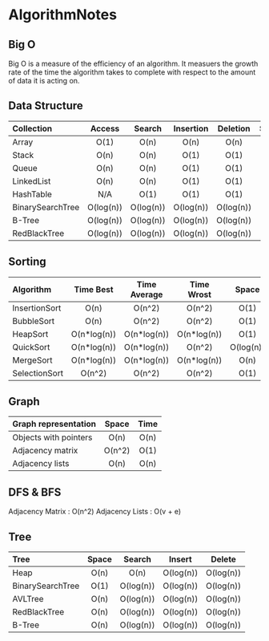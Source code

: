 # AlgorithmNotes

## Big O

Big O is a measure of the efficiency of an algorithm. It measuers the growth rate of the time the algorithm takes to complete with respect to the amount of data it is acting on.

## Data Structure

| Collection       |   Access  |   Search  | Insertion |  Deletion | Space |
| :--------------- | :-------: | :-------: | :-------: | :-------: | :---: |
| Array            |    O(1)   |    O(n)   |    O(n)   |    O(n)   |  O(n) |
| Stack            |    O(n)   |    O(n)   |    O(1)   |    O(1)   |  O(n) |
| Queue            |    O(n)   |    O(n)   |    O(1)   |    O(1)   |  O(n) |
| LinkedList       |    O(n)   |    O(n)   |    O(1)   |    O(1)   |  O(n) |
| HashTable        |    N/A    |    O(1)   |    O(1)   |    O(1)   |  O(n) |
| BinarySearchTree | O(log(n)) | O(log(n)) | O(log(n)) | O(log(n)) |  O(n) |
| B-Tree           | O(log(n)) | O(log(n)) | O(log(n)) | O(log(n)) |  O(n) |
| RedBlackTree     | O(log(n)) | O(log(n)) | O(log(n)) | O(log(n)) |  O(n) |

## Sorting

| Algorithm     |   Time Best  | Time Average |  Time Wrost  |   Space   | Stability |
| :------------ | :----------: | :----------: | :----------: | :-------: | :-------: |
| InsertionSort |     O(n)     |    O(n^2)    |    O(n^2)    |    O(1)   |    Yes    |
| BubbleSort    |     O(n)     |    O(n^2)    |    O(n^2)    |    O(1)   |    Yes    |
| HeapSort      | O(n\*log(n)) | O(n\*log(n)) | O(n\*log(n)) |    O(1)   |     No    |
| QuickSort     | O(n\*log(n)) | O(n\*log(n)) |    O(n^2)    | O(log(n)) |    Yes    |
| MergeSort     | O(n\*log(n)) | O(n\*log(n)) | O(n\*log(n)) |    O(n)   |    Yes    |
| SelectionSort |    O(n^2)    |    O(n^2)    |    O(n^2)    |    O(1)   |     No    |

## Graph

| Graph representation  |  Space | Time |
| :-------------------- | :----: | :--: |
| Objects with pointers |  O(n)  | O(n) |
| Adjacency matrix      | O(n^2) | O(1) |
| Adjacency lists       |  O(n)  | O(n) |

## DFS & BFS

Adjacency Matrix : O(n^2)
Adjacency Lists : O(v + e)

## Tree

| Tree             | Space |   Search  |   Insert  |   Delete  |
| :--------------- | :---: | :-------: | :-------: | :-------: |
| Heap             |  O(n) |    O(n)   | O(log(n)) | O(log(n)) |
| BinarySearchTree |  O(1) | O(log(n)) | O(log(n)) | O(log(n)) |
| AVLTree          |  O(n) | O(log(n)) | O(log(n)) | O(log(n)) |
| RedBlackTree     |  O(n) | O(log(n)) | O(log(n)) | O(log(n)) |
| B-Tree           |  O(n) | O(log(n)) | O(log(n)) | O(log(n)) |
